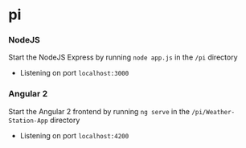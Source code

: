 # pi

### NodeJS
Start the NodeJS Express by running `node app.js` in the `/pi` directory
* Listening on port `localhost:3000`

### Angular 2
Start the Angular 2 frontend by running `ng serve` in the `/pi/Weather-Station-App` directory
* Listening on port `localhost:4200`
